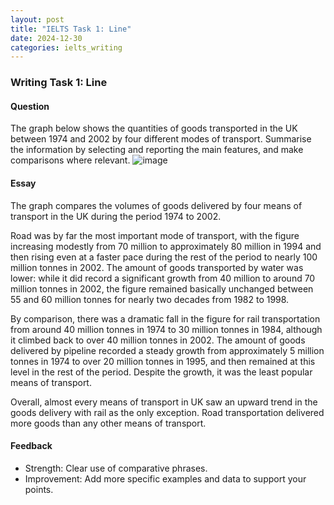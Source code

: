 ```yaml
---
layout: post
title: "IELTS Task 1: Line"
date: 2024-12-30
categories: ielts_writing
---
```


### Writing Task 1: Line

#### Question
The graph below shows the quantities of goods transported in the UK between 1974 and 2002 by four different modes of transport.
Summarise the information by selecting and reporting the main features, and make comparisons where relevant.
![image](https://github.com/user-attachments/assets/08336555-6c93-49d6-a73a-3fe9d8810eed)

#### Essay
The graph compares the volumes of goods delivered by four means of transport in the UK during the period 1974 to 2002.

Road was by far the most important mode of transport, with the figure increasing modestly from 70 million to approximately 80 million in 1994 and then rising even at a faster pace during the rest of the period to nearly 100 million tonnes in 2002. The amount of goods transported by water was lower: while it did record a significant growth from 40 million to around 70 million tonnes in 2002, the figure remained basically unchanged between 55 and 60 million tonnes for nearly two decades from 1982 to 1998.

By comparison, there was a dramatic fall in the figure for rail transportation from around 40 million tonnes in 1974 to 30 million tonnes in 1984, although it climbed back to over 40 million tonnes in 2002. The amount of goods delivered by pipeline recorded a steady growth from approximately 5 million tonnes in 1974 to over 20 million tonnes in 1995, and then remained at this level in the rest of the period. Despite the growth, it was the least popular means of transport.

Overall, almost every means of transport in UK saw an upward trend in the goods delivery with rail as the only exception. Road transportation delivered more goods than any other means of transport.





#### Feedback
- Strength: Clear use of comparative phrases.
- Improvement: Add more specific examples and data to support your points.
